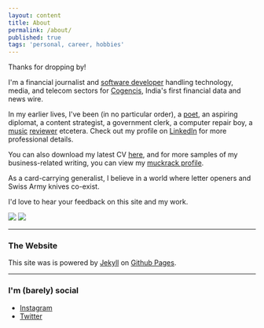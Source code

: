 ```yaml
---
layout: content
title: About
permalink: /about/
published: true
tags: 'personal, career, hobbies'
---
```

Thanks for dropping by!

I'm a financial journalist and [software developer](https://github.com/surajsharma) handling technology, media, and telecom sectors for [Cogencis](http://cogencis.com), India's first financial data and news wire. 

In my earlier lives, I've been (in no particular order), a [poet](surajsharma.blogspot.in), an aspiring diplomat, a content strategist, a government clerk, a computer repair boy, a [music](http://thesilentballet.com/reviews/Tape_-_Revelationes.html) [reviewer](http://thesilentballet.com/reviews/Stephan_Mathieu_-_A_Static_Place.html) etcetera. Check out my profile on [LinkedIn](https://in.linkedin.com/in/surajsharma21) for more professional details. 

You can also download my latest CV [here](https://drive.google.com/file/d/1gx-i23VMyU45YXUnYt9E-dHiLubXKkKp/view?usp=sharing), and for more samples of my business-related writing, you can view my [muckrack profile](http://www.muckrack.com/surajsharma).

As a card-carrying generalist, I believe in a world where letter openers and Swiss Army knives co-exist.

I'd love to hear your feedback on this site and my work.

![](http://i.imgur.com/LjcPv.png) ![](http://i.imgur.com/cNKvt.png)

----

### The Website
This site was is powered by [Jekyll](https://jekyllrb.com) on [Github Pages](https://pages.github.com).

----

### I'm (barely) social
- [Instagram](https://www.instagram.com/surajbegins)
- [Twitter](https://www.twitter.com/zeusraj)
